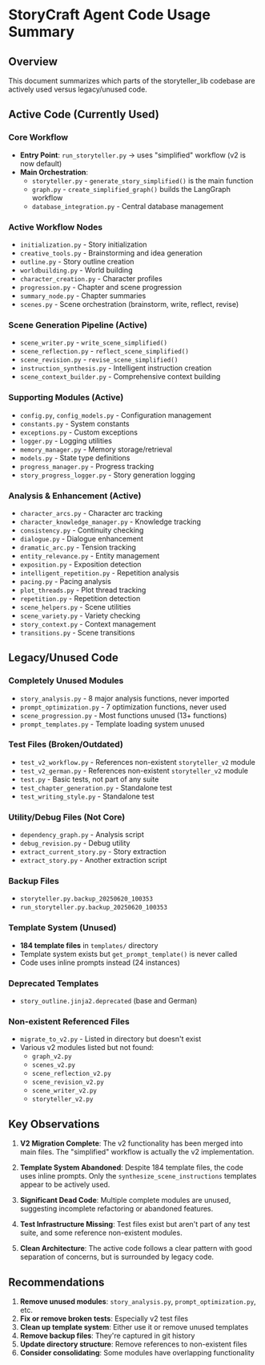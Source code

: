 # StoryCraft Agent Code Usage Summary

## Overview
This document summarizes which parts of the storyteller_lib codebase are actively used versus legacy/unused code.

## Active Code (Currently Used)

### Core Workflow
- **Entry Point**: `run_storyteller.py` → uses "simplified" workflow (v2 is now default)
- **Main Orchestration**: 
  - `storyteller.py` - `generate_story_simplified()` is the main function
  - `graph.py` - `create_simplified_graph()` builds the LangGraph workflow
  - `database_integration.py` - Central database management

### Active Workflow Nodes
- `initialization.py` - Story initialization
- `creative_tools.py` - Brainstorming and idea generation
- `outline.py` - Story outline creation
- `worldbuilding.py` - World building
- `character_creation.py` - Character profiles
- `progression.py` - Chapter and scene progression
- `summary_node.py` - Chapter summaries
- `scenes.py` - Scene orchestration (brainstorm, write, reflect, revise)

### Scene Generation Pipeline (Active)
- `scene_writer.py` - `write_scene_simplified()`
- `scene_reflection.py` - `reflect_scene_simplified()`
- `scene_revision.py` - `revise_scene_simplified()`
- `instruction_synthesis.py` - Intelligent instruction creation
- `scene_context_builder.py` - Comprehensive context building

### Supporting Modules (Active)
- `config.py`, `config_models.py` - Configuration management
- `constants.py` - System constants
- `exceptions.py` - Custom exceptions
- `logger.py` - Logging utilities
- `memory_manager.py` - Memory storage/retrieval
- `models.py` - State type definitions
- `progress_manager.py` - Progress tracking
- `story_progress_logger.py` - Story generation logging

### Analysis & Enhancement (Active)
- `character_arcs.py` - Character arc tracking
- `character_knowledge_manager.py` - Knowledge tracking
- `consistency.py` - Continuity checking
- `dialogue.py` - Dialogue enhancement
- `dramatic_arc.py` - Tension tracking
- `entity_relevance.py` - Entity management
- `exposition.py` - Exposition detection
- `intelligent_repetition.py` - Repetition analysis
- `pacing.py` - Pacing analysis
- `plot_threads.py` - Plot thread tracking
- `repetition.py` - Repetition detection
- `scene_helpers.py` - Scene utilities
- `scene_variety.py` - Variety checking
- `story_context.py` - Context management
- `transitions.py` - Scene transitions

## Legacy/Unused Code

### Completely Unused Modules
- `story_analysis.py` - 8 major analysis functions, never imported
- `prompt_optimization.py` - 7 optimization functions, never used
- `scene_progression.py` - Most functions unused (13+ functions)
- `prompt_templates.py` - Template loading system unused

### Test Files (Broken/Outdated)
- `test_v2_workflow.py` - References non-existent `storyteller_v2` module
- `test_v2_german.py` - References non-existent `storyteller_v2` module
- `test.py` - Basic tests, not part of any suite
- `test_chapter_generation.py` - Standalone test
- `test_writing_style.py` - Standalone test

### Utility/Debug Files (Not Core)
- `dependency_graph.py` - Analysis script
- `debug_revision.py` - Debug utility
- `extract_current_story.py` - Story extraction
- `extract_story.py` - Another extraction script

### Backup Files
- `storyteller.py.backup_20250620_100353`
- `run_storyteller.py.backup_20250620_100353`

### Template System (Unused)
- **184 template files** in `templates/` directory
- Template system exists but `get_prompt_template()` is never called
- Code uses inline prompts instead (24 instances)

### Deprecated Templates
- `story_outline.jinja2.deprecated` (base and German)

### Non-existent Referenced Files
- `migrate_to_v2.py` - Listed in directory but doesn't exist
- Various v2 modules listed but not found:
  - `graph_v2.py`
  - `scenes_v2.py`
  - `scene_reflection_v2.py`
  - `scene_revision_v2.py`
  - `scene_writer_v2.py`
  - `storyteller_v2.py`

## Key Observations

1. **V2 Migration Complete**: The v2 functionality has been merged into main files. The "simplified" workflow is actually the v2 implementation.

2. **Template System Abandoned**: Despite 184 template files, the code uses inline prompts. Only the `synthesize_scene_instructions` templates appear to be actively used.

3. **Significant Dead Code**: Multiple complete modules are unused, suggesting incomplete refactoring or abandoned features.

4. **Test Infrastructure Missing**: Test files exist but aren't part of any test suite, and some reference non-existent modules.

5. **Clean Architecture**: The active code follows a clear pattern with good separation of concerns, but is surrounded by legacy code.

## Recommendations

1. **Remove unused modules**: `story_analysis.py`, `prompt_optimization.py`, etc.
2. **Fix or remove broken tests**: Especially v2 test files
3. **Clean up template system**: Either use it or remove unused templates
4. **Remove backup files**: They're captured in git history
5. **Update directory structure**: Remove references to non-existent files
6. **Consider consolidating**: Some modules have overlapping functionality